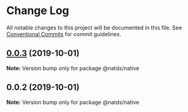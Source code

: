 # Change Log

All notable changes to this project will be documented in this file.
See [Conventional Commits](https://conventionalcommits.org) for commit guidelines.

## [0.0.3](https://github.com/natura-cosmeticos/natds/compare/@natds/native@0.0.2...@natds/native@0.0.3) (2019-10-01)

**Note:** Version bump only for package @natds/native





## 0.0.2 (2019-10-01)

**Note:** Version bump only for package @natds/native
